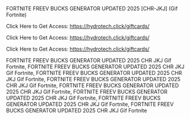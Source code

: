 FORTNITE FREEV BUCKS GENERATOR UPDATED 2025 [CHR-JKJ] (Gif Fortnite)

Click Here to Get Access: https://hydrotech.click/giftcards/

Click Here to Get Access: https://hydrotech.click/giftcards/

Click Here to Get Access: https://hydrotech.click/giftcards/

FORTNITE FREEV BUCKS GENERATOR UPDATED 2025 CHR JKJ Gif Fortnite, FORTNITE FREEV BUCKS GENERATOR UPDATED 2025 CHR JKJ Gif Fortnite, FORTNITE FREEV BUCKS GENERATOR UPDATED 2025 CHR JKJ Gif Fortnite, FORTNITE FREEV BUCKS GENERATOR UPDATED 2025 CHR JKJ Gif Fortnite, FORTNITE FREEV BUCKS GENERATOR UPDATED 2025 CHR JKJ Gif Fortnite, FORTNITE FREEV BUCKS GENERATOR UPDATED 2025 CHR JKJ Gif Fortnite, FORTNITE FREEV BUCKS GENERATOR UPDATED 2025 CHR JKJ Gif Fortnite, FORTNITE FREEV BUCKS GENERATOR UPDATED 2025 CHR JKJ Gif Fortnite
